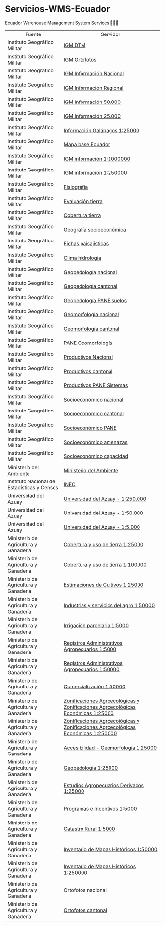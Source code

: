 # Servicios-WMS-Ecuador
Ecuador Warehouse Management System Services 👩🏾‍💻

<table style="width:100%">
<tr>
  <td align="center">Fuente</td>
<td align="center">Servidor</td>
</tr>
  
<tr>
<td>  Instituto Geográfico Militar </td>
<td> <a href="http://www.geoportaligm.gob.ec/dtm/wms">IGM DTM </td>
</tr>

<tr>
<td>  Instituto Geográfico Militar  </td>
<td> <a href="http://www.geoportaligm.gob.ec/orto/wms">IGM Ortofotos </td>
</tr>

<tr>
<td>  Instituto Geográfico Militar  </td>
<td> <a href="http://www.geoportaligm.gob.ec/nacional/wms">IGM Información Nacional </td>
</tr>

<tr>
<td>  Instituto Geográfico Militar  </td>
<td> <a href="http://www.geoportaligm.gob.ec/regional/wms">IGM Información Regional </td>
</tr>

<tr>
<td>  Instituto Geográfico Militar  </td>
<td> <a href="http://www.geoportaligm.gob.ec/50k/wms">IGM Información 50.000 </td>
</tr>

<tr>
<td>  Instituto Geográfico Militar  </td>
<td> <a href="http://www.geoportaligm.gob.ec/25k/wms">IGM Información 25.000 </td>
</tr>

<tr>
<td>  Instituto Geográfico Militar  </td>
<td> <a href="http://www.geoportaligm.gob.ec/galapagos25/wms">Información Galápagos 1:25000  </td>
</tr>

<tr>
<td>  Instituto Geográfico Militar  </td>
<td> <a href="http://www.geoportaligm.gob.ec/geoserver/mapabase/wms?service=wms&version=1.3.0&request=GetCapabilities">Mapa base Ecuador</td>
</tr>

<tr>
<td>  Instituto Geográfico Militar  </td>
<td> <a href="http://www.geoportaligm.gob.ec/nacional/wms?service=WMS&request=GetCapabilities">IGM información 1:1000000</td>
</tr>

<tr>
<td>  Instituto Geográfico Militar  </td>
<td> <a href="http://www.geoportaligm.gob.ec/regional/wms?service=wms&version=1.3.0&request=GetCapabilities">IGM información 1:250000 </td>
</tr>

<tr>
<td>  Instituto Geográfico Militar  </td>
<td> <a href="http://www.geoportaligm.gob.ec/p_afc/fisiografia/wms?service=wms&version=1.3.0&request=GetCapabilities">Fisiografía </td>
</tr>

<tr>
<td>  Instituto Geográfico Militar  </td>
<td> <a href="http://www.geoportaligm.gob.ec/p_afc/eval_tierra/wms?service=wms&version=1.3.0&request=GetCapabilities">Evaluación tierra </td>
</tr>

<tr>
<td>  Instituto Geográfico Militar  </td>
<td> <a href="http://www.geoportaligm.gob.ec/p_afc/cob_uso/wms?service=wms&version=1.3.0&request=GetCapabilities">Cobertura tierra </td>
</tr>

<tr>
<td>  Instituto Geográfico Militar  </td>
<td> <a href="http://www.geoportaligm.gob.ec/p_afc/socioeconomico/wms?service=wms&version=1.3.0&request=GetCapabilities">Geografía socioeconómica </td>
</tr>

<tr>
<td>  Instituto Geográfico Militar  </td>
<td> <a href="http://www.geoportaligm.gob.ec/nacional/wms?service=WMS&request=GetCapabilities">Fichas paisajísticas </td>
</tr>

<tr>
<td>  Instituto Geográfico Militar  </td>
<td> <a href="http://www.geoportaligm.gob.ec/p_geoinformacion/Clima_Hidrologia/wms?service=wms&version=1.3.0&request=GetCapabilities">Clima hidrología </td>
</tr>

<tr>
<td>  Instituto Geográfico Militar  </td>
<td> <a href="http://www.geoportaligm.gob.ec/p_geoinformacion/Geopedologia/wms?service=wms&version=1.3.0&request=GetCapabilitie">Geopedología nacional </td>
</tr>

<tr>
<td>  Instituto Geográfico Militar  </td>
<td> <a href="http://www.geoportaligm.gob.ec/p_geoinformacion/Suelos/wms?service=wms&version=1.3.0&request=GetCapabilities">Geopedología cantonal </td>
</tr>

<tr>
<td>  Instituto Geográfico Militar  </td>
<td> <a href="http://www.geoportaligm.gob.ec/p_geoinformacion/PANE_Suelos/wms?service=wms&version=1.3.0&request=GetCapabilities">Geopedología PANE suelos </td>
</tr>

<tr>
<td>  Instituto Geográfico Militar  </td>
<td> <a href="http://www.geoportaligm.gob.ec/p_geoinformacion/Geopedologia/wms?service=wms&version=1.3.0&request=GetCapabilities">Geomorfología nacional </td>
</tr>

<tr>
<td>  Instituto Geográfico Militar  </td>
<td> <a href="http://www.geoportaligm.gob.ec/p_geoinformacion/Geomorfologia/wms?service=wms&version=1.3.0&request=GetCapabilities">Geomorfología cantonal </td>
</tr>

<tr>
<td>  Instituto Geográfico Militar  </td>
<td> <a href="http://www.geoportaligm.gob.ec/p_geoinformacion/PANE_Geomorfologia/wms?service=wms&version=1.3.0&request=GetCapabilities">PANE Geomorfología </td>
</tr>

<tr>
<td>  Instituto Geográfico Militar  </td>
<td> <a href="http://www.geoportaligm.gob.ec/p_geoinformacion/Cobertura_Uso/wms?service=wms&version=1.3.0&request=GetCapabilities">Productivos Nacional </td>
</tr>

<tr>
<td>  Instituto Geográfico Militar  </td>
<td> <a href="http://www.geoportaligm.gob.ec/p_geoinformacion/Sistemas_Productivos/wms?service=wms&version=1.3.0&request=GetCapabilities">Productivos cantonal </td>
</tr>

<tr>
<td>  Instituto Geográfico Militar  </td>
<td> <a href="http://www.geoportaligm.gob.ec/p_geoinformacion/PANE_CoberturaUso/wms?service=wms&version=1.3.0&request=GetCapabilities">Productivos PANE Sistemas </td>
</tr>

<tr>
<td>  Instituto Geográfico Militar  </td>
<td> <a href="http://www.geoportaligm.gob.ec/p_geoinformacion/Mosaicos/wms?service=wms&version=1.3.0&request=GetCapabilities">Socioeconómico nacional </td>
</tr>

<tr>
<td>  Instituto Geográfico Militar  </td>
<td> <a href="http://www.geoportaligm.gob.ec/p_geoinformacion/Socioeconomico/wms?service=wms&version=1.3.0&request=GetCapabilities">Socioeconómico cantonal </td>
</tr>

<tr>
<td>  Instituto Geográfico Militar  </td>
<td> <a href="http://www.geoportaligm.gob.ec/p_geoinformacion/PANE_SocioEc/wms?service=wms&version=1.3.0&request=GetCapabilities">Socioeconómico PANE </td>
</tr>

<tr>
<td>  Instituto Geográfico Militar  </td>
<td> <a href="http://www.geoportaligm.gob.ec/p_geoinformacion/PANE_Amenazas/wms?service=wms&version=1.3.0&request=GetCapabilities">Socioeconómico amenazas </td>
</tr>

<tr>
<td>  Instituto Geográfico Militar  </td>
<td> <a href="http://www.geoportaligm.gob.ec/p_geoinformacion/PANE_CUT/wms?service=wms&version=1.3.0&request=GetCapabilities">Socioeconómico capacidad </td>
</tr>

<tr>
<td>  Ministerio del Ambiente  </td>
<td> <a href="http://mapainteractivo.ambiente.gob.ec:80/geoserver/wms">Ministerio del Ambiente </td>
</tr>

<tr>
<td>  Instituto Nacional de Estadísticas y Censos  </td>
<td> <a href="http://geoinec.inec.gob.ec/geoinec/inec/wms">INEC </td>
</tr>

<tr>
<td>  Universidad del Azuay  </td>
<td> <a href="http://gis.uazuay.edu.ec:8080/geoserver/azuay_250k/wms">Universidad del Azuay - 1:250.000 </td>
</tr>

<tr>
<td>  Universidad del Azuay  </td>
<td> <a href="http://gis.uazuay.edu.ec:8080/geoserver/azuay_50k/wms">Universidad del Azuay - 1:50.000 </td>
</tr>

<tr>
<td>  Universidad del Azuay  </td>
<td> <a href="http://gis.uazuay.edu.ec:8080/geoserver/cuenca/wms">Universidad del Azuay - 1:5.000 </td>
</tr>

<tr>
<td>  Ministerio de Agricultura y Ganadería  </td>
<td> <a href="http://geoportal.agricultura.gob.ec/sigtierras/cobertura_tierra/wms?service=wms&version=1.3.0&request=GetCapabilities">Cobertura y uso de tierra 1:25000 </td>
</tr>

<tr>
<td>  Ministerio de Agricultura y Ganadería  </td>
<td> <a href="http://geoportal.agricultura.gob.ec/cobertura/E100k/wms?service=wms&version=1.3.0&request=GetCapabilities">Cobertura y uso de tierra 1:100000 </td>
</tr>

<tr>
<td>  Ministerio de Agricultura y Ganadería  </td>
<td> <a href="http://geoportal.agricultura.gob.ec/cobertura/E25k/wms?service=wms&version=1.3.0&request=GetCapabilities">Estimaciones de Cultivos 1:25000 </td>
</tr>

<tr>
<td>  Ministerio de Agricultura y Ganadería  </td>
<td> <a href="http://geoportal.agricultura.gob.ec/infraestructura/E50k/wms?service=wms&version=1.3.0&request=GetCapabilities">Industrias y servicios del agro 1:50000 </td>
</tr>

<tr>
<td>  Ministerio de Agricultura y Ganadería  </td>
<td> <a href="http://geoportal.agricultura.gob.ec/demarcacion/E5k/wms?service=wms&version=1.3.0&request=GetCapabilities">Irrigación parcelaria 1:5000 </td>
</tr>

<tr>
<td>  Ministerio de Agricultura y Ganadería  </td>
<td> <a href="http://geoportal.agricultura.gob.ec/registros/E5k/wms?service=wms&version=1.3.0&request=GetCapabilities">Registros Administrativos Agropecuarios 1:5000 </td>
</tr>

<tr>
<td>  Ministerio de Agricultura y Ganadería  </td>
<td> <a href="http://geoportal.agricultura.gob.ec/registros/E50k/wms?service=wms&version=1.3.0&request=GetCapabilities">Registros Administrativos Agropecuarios 1:50000 </td>
</tr>

<tr>
<td>  Ministerio de Agricultura y Ganadería  </td>
<td> <a href="http://geoportal.agricultura.gob.ec/tematicas/E50k/wms?service=wms&version=1.3.0&request=GetCapabilities">Comercialización 1:50000 </td>
</tr>

<tr>
<td>  Ministerio de Agricultura y Ganadería  </td>
<td> <a href="http://geoportal.agricultura.gob.ec/sigtierras/zonificaciones/wms?service=wms&version=1.3.0&request=GetCapabilities">Zonificaciones Agroecológicas  y
 Zonificaciones Agroecológicas Económicas 1:25000 </td>
</tr>

<tr>
<td>  Ministerio de Agricultura y Ganadería  </td>
<td> <a href="http://geoportal.agricultura.gob.ec/demarcacion/E250k/wms?service=wms&version=1.3.0&request=GetCapabilities">Zonificaciones Agroecológicas 
y Zonificaciones Agroecológicas Económicas 1:250000 </td>
</tr>

<tr>
<td>  Ministerio de Agricultura y Ganadería  </td>
<td> <a href="http://geoportal.sigtierras.gob.ec:8080/geoserver/sigtierras/wms?service=wms&version=1.3.0&request=GetCapabilities"> Accesibilidad - Geomorfología 1:25000 </td>
</tr>

<tr>
<td>  Ministerio de Agricultura y Ganadería  </td>
<td> <a href="http://geoportal.agricultura.gob.ec/fisiografia/E25k/wms?service=wms&version=1.3.0&request=GetCapabilities">Geopedología 1:25000 </td>
</tr>

<tr>
<td>  Ministerio de Agricultura y Ganadería  </td>
<td> <a href="http://geoportal.agricultura.gob.ec/tematicas/E25k/wms?service=wms&version=1.3.0&request=GetCapabilities">Estudios Agropecuarios Derivados 1:25000 </td>
</tr>

<tr>
<td>  Ministerio de Agricultura y Ganadería  </td>
<td> <a href="http://geoportal.agricultura.gob.ec/cobertura/E5k/wms?service=wms&version=1.3.0&request=GetCapabilities">Programas e Incentivos 1:5000 </td>
</tr>

<tr>
<td>  Ministerio de Agricultura y Ganadería  </td>
<td> <a href="http://geoportal.agricultura.gob.ec/sigtierras/catastro_rural/wms?service=wms&version=1.3.0&request=GetCapabilities">Catastro Rural 1:5000 </td>
</tr>

<tr>
<td>  Ministerio de Agricultura y Ganadería  </td>
<td> <a href="http://geoportal.agricultura.gob.ec/tematicas/E50k/wms?service=wms&version=1.3.0&request=GetCapabilities">Inventario de Mapas Históricos 1:50000</td>
</tr>

<tr>
<td>  Ministerio de Agricultura y Ganadería  </td>
<td> <a href="http://geoportal.agricultura.gob.ec/tematicas/E250k/wms?service=wms&version=1.3.0&request=GetCapabilities">Inventario de Mapas Históricos 1:250000 </td>
</tr>

<tr>
<td>  Ministerio de Agricultura y Ganadería  </td>
<td> <a href="http://181.112.137.164:8080/geoserver/nacional/wms?service=wms&version=1.3.0&request=GetCapabilities">Ortofotos nacional </td>
</tr>

<tr>
<td>  Ministerio de Agricultura y Ganadería  </td>
<td> <a href="http://ortofotos.sigtierras.gob.ec/geoserver/wms?service=wms&version=1.3.0&request=GetCapabilities">Ortofotos cantonal </td>
</tr>



</table>
